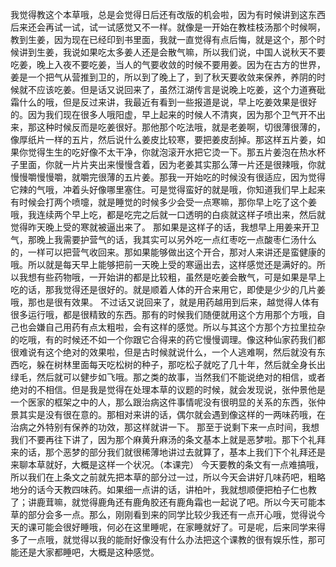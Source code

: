 我觉得教这个本草哦，总是会觉得日后还有改版的机会啦，因为有时候讲到这东西后来还会再试一试，试一试感觉又不一样。就像是一开始在教桂枝汤那个时候啊，教到生姜，因为现在已经印到书里面，我就一直觉得有点后悔，就是这个，那个时候讲到生姜，我说如果吃太多姜人还是会散气嘛，所以我们说，中国人说秋天不要吃姜，晚上入夜不要吃姜，当人的气要收敛的时候不要用姜。因为在古方的世界，姜是一个把气从营推到卫的，所以到了晚上了，到了秋天要收敛来保养，养阴的时候就不应该吃姜。但是话又说回来了，虽然江湖传言是说晚上吃姜，这个力道赛砒霜什么的哦，但是反过来讲，我最近有看到一些报道是说，早上吃姜效果是很好的。因为我们现在很多人哦阳虚，早上起来的时候人不清爽，因为那个卫气开不出来，那这种时候反而是吃姜很好。那他那个吃法哦，就是老姜啊，切很薄很薄的，像厚纸片一样的五片，然后说什么姜皮比较寒，要把姜皮刮掉。那这样五片姜，如果你觉得生生的吃好像不太干净，你就泡滚开水把它烫一下。那五片姜泡在热水杯子里面，你就一片片夹出来慢慢含着，因为老姜其实那么薄一片还是很辣哦，你就慢慢嚼慢慢嚼，就嚼完很薄的五片姜。那我一开始吃的时候没有很适应，因为觉得它辣的气哦，冲着头好像哪里塞住。可是觉得蛮好的就是哦，你知道我们早上起来有时候会打两个喷嚏，就是睡觉的时候多少会受一点寒嘛，那你早上吃了这个姜哦，我连续两个早上吃，都是吃完之后就一口透明的白痰就这样子喷出来，然后就觉得昨天晚上受的寒就被逼出来了。
那如果是这样子的话，我想早上用姜来开卫气，那晚上我需要护营气的话，我其实可以另外吃一点红枣吃一点酸枣仁汤什么的，一样可以把营气收回来。那如果能够做出这个开合，那对人来讲还是蛮健康的哦。所以就是每天早上能够把前一天晚上受的寒逼出去，这样感觉还是满好的。所以我想有些药物哦，一开始讲的都是比较粗，虽然是吃姜会散气，可是如果是早上吃的话，那我觉得还是很好的。就是顺着人体的开合来用它，即使是少少的几片姜哦，那也是很有效果。
不过话又说回来了，就是用药越用到后来，越觉得人体有很多运行哦，都是很精致的东西。那有的时候我们随便就用这个方用那个方哦，自己也会嫌自己用药有点太粗啦，会有这样的感觉。所以与其这个方那个方拉里拉杂的吃哦，有的时候还不如一个你跟它合得来的药它慢慢调理。像这种仙家药我们都很难说有这个绝对的效果啦，但是古时候就说什么，一个人逃难啊，然后就没有东西吃，躲在树林里面每天吃松树的种子，那吃松子就吃了几十年，然后就全身长出绿毛，然后就可以健步如飞哦。那之类的故事，当然我们不能说绝对的相信，或者绝对的不相信。但是我是觉得在处理本草的议题的时候，就会发现说，张仲景他是一个医家的框架之中的人，那么跟治病这件事情呢没有很明显的关系的东西，张仲景其实是没有很在意的。那相对来讲的话，偶尔就会遇到像这样的一两味药哦，在治病之外特别有保养的功效，那这样就讲一下。
那至于说剩下来一点时间，我想我们不要再往下讲了，因为那个麻黄升麻汤的条文基本上就是恶梦啦。那下个礼拜来的话，那个恶梦的部分我们就很稀薄地讲过去就算了，基本上我们下个礼拜还是来聊本草就好，大概是这样一个状况。（本课完）
今天要教的条文有一点难搞哦，所以我们在上条文之前就先把本草的部分过一过，所以今天会讲好几味药吧，粗略地分的话今天教四味药。如果细一点讲的话，讲柏叶，我就想顺便把柏子仁也教了；讲鹿茸嘛，就觉得鹿角还有鹿角胶还有鹿角霜也一起说了吧。所以今天可能本草的部分会多一点。那么，刚刚看到来的同学比较少我还有一点开心哦，觉得说今天的课可能会很好睡哦，何必在这里睡呢，在家睡就好了。可是呢，后来同学来得多了一点哦，就觉得以我的能耐好像没有什么办法把这个课教的很有娱乐性，那可能还是大家都睡吧，大概是这种感觉。
